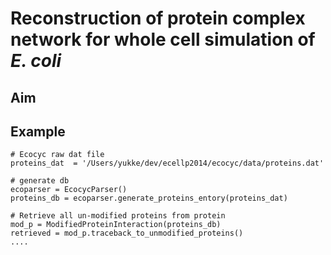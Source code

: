 # Reconstruction of protein complex network for whole cell simulation of _E. coli_

## Aim


## Example

```
# Ecocyc raw dat file
proteins_dat  = '/Users/yukke/dev/ecellp2014/ecocyc/data/proteins.dat'

# generate db
ecoparser = EcocycParser()
proteins_db = ecoparser.generate_proteins_entory(proteins_dat)

# Retrieve all un-modified proteins from protein
mod_p = ModifiedProteinInteraction(proteins_db)
retrieved = mod_p.traceback_to_unmodified_proteins()
....

```
